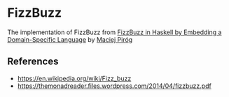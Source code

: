 # FizzBuzz

The implementation of FizzBuzz from [FizzBuzz in Haskell by Embedding a
Domain-Specific
Language](https://themonadreader.files.wordpress.com/2014/04/fizzbuzz.pdf) by
[Maciej Piróg](mailto:hmaciej.adam.pirog@gmail.com)

## References

* https://en.wikipedia.org/wiki/Fizz_buzz
* https://themonadreader.files.wordpress.com/2014/04/fizzbuzz.pdf
